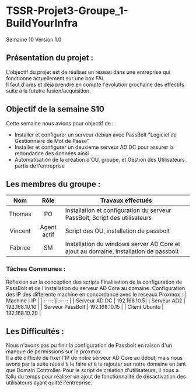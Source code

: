 # TSSR-Projet3-Groupe_1-BuildYourInfra
Semaine 10
Version 1.0


## Présentation du projet :
L'objectif du projet est de réaliser un réseau dans une entreprise qui fonctionne actuellement sur une box FAI.  
Il faut d'ores et déjà prendre en compte l'évolution prochaine des effectifs suite à la fututre fusion/acquisition.

## Objectif de la semaine S10  
Cette semaine nous avions pour objectif de : 
  - Installer et configurer un serveur debian avec PassBolt "Logiciel de Gestionnaire de Mot de Passe"
  - Installer et configurer un deuxieme serveur AD DC pour assurer la redondance des données ainsi
  - Automatisation de la création d'OU, groupe, et Gestion des Utilisateurs partis de l'entreprise

## Les membres du groupe :

|Nom|Rôle|Travaux effectués|
| :---: | :---: | --- |
|Thomas | PO | Installation et configuration du serveur PassBolt, Script des utilisateurs |
|Vincent | Agent actif | Script des OU, installation de passbolt |
|Fabrice | SM | Installation du windows server AD Core et ajout au domaine, installation de passbolt |


### Tâches Communes : 
Réflexion sur la conception des scripts
Finalisation de la configuration de  PassBolt et de l'installation du serveur AD Core au domaine.
Configuration des IP des differente machine en concordance avec le réseaux Proxmox : 
| Machine | IP |
|  :---: | :---: |
| Serveur AD DC | 192.168.10.5|
| Serveur AD2  | 192.168.10.10 |
| Serveur PassBolt | 192.168.10.15 |
| Client Ubuntu  | 192.168.10.20 |

## Les Difficultés :
Nous n'avons pas pu finir la configuration de Passbolt en raison d'un manque de permissions sur le proxmox.  
Il a été difficile de fixer l'IP de notre serveur AD Core au début, mais nous avons par la suite réussi à le faire et à le rajouter sur notre domaine en tant que Domain Controller.
Pour le script de création d'utilisateurs, il nous a fallu du temps pour réaliser un ajout de fonctionnalité de désactivation des utilisateurs ayant quitté l'entreprise. 
